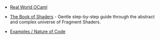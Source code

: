 - [Real World OCaml](https://dev.realworldocaml.org/index.html)

- [The Book of Shaders](https://thebookofshaders.com/) - Gentle step-by-step guide through the abstract and complex universe of Fragment Shaders.
- [Examples / Nature of Code](https://natureofcode.com/)